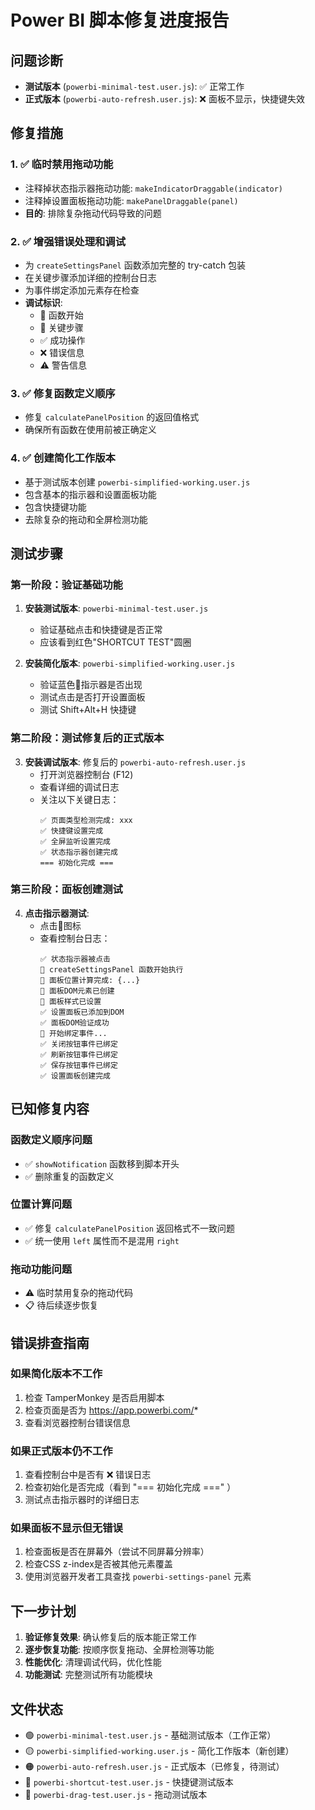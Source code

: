 # Power BI 脚本修复进度报告

## 问题诊断
- **测试版本** (`powerbi-minimal-test.user.js`): ✅ 正常工作
- **正式版本** (`powerbi-auto-refresh.user.js`): ❌ 面板不显示，快捷键失效

## 修复措施

### 1. ✅ 临时禁用拖动功能
- 注释掉状态指示器拖动功能: `makeIndicatorDraggable(indicator)`
- 注释掉设置面板拖动功能: `makePanelDraggable(panel)`
- **目的**: 排除复杂拖动代码导致的问题

### 2. ✅ 增强错误处理和调试
- 为 `createSettingsPanel` 函数添加完整的 try-catch 包装
- 在关键步骤添加详细的控制台日志
- 为事件绑定添加元素存在检查
- **调试标识**: 
  - 🎯 函数开始
  - 📍 关键步骤
  - ✅ 成功操作
  - ❌ 错误信息
  - ⚠️ 警告信息

### 3. ✅ 修复函数定义顺序
- 修复 `calculatePanelPosition` 的返回值格式
- 确保所有函数在使用前被正确定义

### 4. ✅ 创建简化工作版本
- 基于测试版本创建 `powerbi-simplified-working.user.js`
- 包含基本的指示器和设置面板功能
- 包含快捷键功能
- 去除复杂的拖动和全屏检测功能

## 测试步骤

### 第一阶段：验证基础功能
1. **安装测试版本**: `powerbi-minimal-test.user.js`
   - 验证基础点击和快捷键是否正常
   - 应该看到红色"SHORTCUT TEST"圆圈

2. **安装简化版本**: `powerbi-simplified-working.user.js`
   - 验证蓝色🔄指示器是否出现
   - 测试点击是否打开设置面板
   - 测试 Shift+Alt+H 快捷键

### 第二阶段：测试修复后的正式版本
3. **安装调试版本**: 修复后的 `powerbi-auto-refresh.user.js`
   - 打开浏览器控制台 (F12)
   - 查看详细的调试日志
   - 关注以下关键日志：
     ```
     ✅ 页面类型检测完成: xxx
     ✅ 快捷键设置完成
     ✅ 全屏监听设置完成
     ✅ 状态指示器创建完成
     === 初始化完成 ===
     ```

### 第三阶段：面板创建测试
4. **点击指示器测试**:
   - 点击🔄图标
   - 查看控制台日志：
     ```
     ✅ 状态指示器被点击
     🎯 createSettingsPanel 函数开始执行
     📍 面板位置计算完成: {...}
     📍 面板DOM元素已创建
     📍 面板样式已设置
     ✅ 设置面板已添加到DOM
     ✅ 面板DOM验证成功
     📍 开始绑定事件...
     ✅ 关闭按钮事件已绑定
     ✅ 刷新按钮事件已绑定
     ✅ 保存按钮事件已绑定
     ✅ 设置面板创建完成
     ```

## 已知修复内容

### 函数定义顺序问题
- ✅ `showNotification` 函数移到脚本开头
- ✅ 删除重复的函数定义

### 位置计算问题  
- ✅ 修复 `calculatePanelPosition` 返回格式不一致问题
- ✅ 统一使用 `left` 属性而不是混用 `right`

### 拖动功能问题
- ⚠️ 临时禁用复杂的拖动代码
- 📋 待后续逐步恢复

## 错误排查指南

### 如果简化版本不工作
1. 检查 TamperMonkey 是否启用脚本
2. 检查页面是否为 https://app.powerbi.com/*
3. 查看浏览器控制台错误信息

### 如果正式版本仍不工作
1. 查看控制台中是否有 ❌ 错误日志
2. 检查初始化是否完成（看到 "=== 初始化完成 ===" ）
3. 测试点击指示器时的详细日志

### 如果面板不显示但无错误
1. 检查面板是否在屏幕外（尝试不同屏幕分辨率）
2. 检查CSS z-index是否被其他元素覆盖
3. 使用浏览器开发者工具查找 `powerbi-settings-panel` 元素

## 下一步计划

1. **验证修复效果**: 确认修复后的版本能正常工作
2. **逐步恢复功能**: 按顺序恢复拖动、全屏检测等功能
3. **性能优化**: 清理调试代码，优化性能
4. **功能测试**: 完整测试所有功能模块

## 文件状态

- 🟢 `powerbi-minimal-test.user.js` - 基础测试版本（工作正常）
- 🟡 `powerbi-simplified-working.user.js` - 简化工作版本（新创建）
- 🟠 `powerbi-auto-refresh.user.js` - 正式版本（已修复，待测试）
- 🔵 `powerbi-shortcut-test.user.js` - 快捷键测试版本
- 🔵 `powerbi-drag-test.user.js` - 拖动测试版本